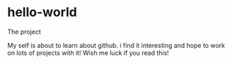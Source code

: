 # hello-world
The project

My self is about to learn about github. i find it interesting and hope to work on lots of projects with it!
Wish me luck if you read this!
